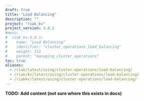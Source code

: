 ```yaml
---
draft: true
title: "Load Balancing"
description: ""
project: "riak_kv"
project_version: 3.0.1
#menu:
#  riak_kv-3.0.1:
#    name: "Load Balancing"
#    identifier: "cluster_operations_load_balancing"
#    weight: 111
#    parent: "managing_cluster_operations"
toc: true
aliases:
  - /riak/latest/using/cluster-operations/load-balancing/
  - /riak/kv/latest/using/cluster-operations/load-balancing/
  - /riakkv/latest/using/cluster-operations/load-balancing/
---
```


**TODO: Add content (not sure where this exists in docs)**



